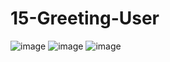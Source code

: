 # 15-Greeting-User
![image](https://user-images.githubusercontent.com/122344020/235708375-633e2dc2-7e22-4825-b916-1a46599fa2ac.png)
![image](https://user-images.githubusercontent.com/122344020/235708486-0d6bd694-7118-43ea-99eb-5eb1c8af7693.png)
![image](https://user-images.githubusercontent.com/122344020/235708534-c2e5f3ae-7ab2-43f5-9b06-3ce852534ac3.png)
